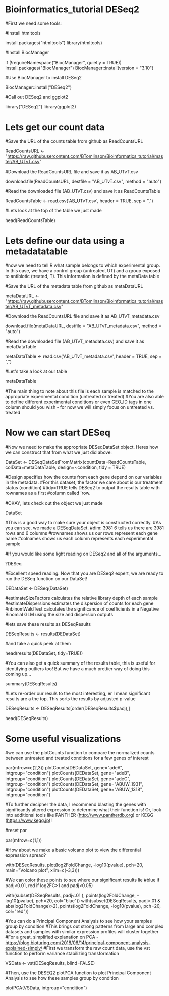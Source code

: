 # Bioinformatics_tutorial DESeq2

#First we need some tools:

#Install htmltools

  install.packages("htmltools")
  library(htmltools)


#Install BiocManager

  if (!requireNamespace("BiocManager", quietly = TRUE))
   install.packages("BiocManager")
  BiocManager::install(version = "3.10")


#Use BiocManager to install DESeq2

BiocManager::install("DESeq2")


#Call out DESeq2 and ggplot2

library("DESeq2")
library(ggplot2)

# Lets get our count data
#Save the URL of the counts table from github as ReadCountsURL

ReadCountsURL <- "https://raw.githubusercontent.com/BTomlinson/Bioinformatics_tutorial/master/AB_UTvT.csv"


#Download the ReadCountsURL file and save it as AB_UTvT.csv

download.file(ReadCountsURL, destfile = "AB_UTvT.csv", method = "auto")


#Read the downloaded file (AB_UTvT.csv) and save it as ReadCountsTable

ReadCountsTable <- read.csv('AB_UTvT.csv', header = TRUE, sep = ",")


#Lets look at the top of the table we just made

head(ReadCountsTable)


# Lets define our data using a metadatatable
#now we need to tell R what sample belongs to which experimental group. In this case, we have a control group (untreated, UT) and a group exposed to antibiotic (treated, T). This information is defined by the metaData table


#Save the URL of the metadata table from github as metaDataURL

metaDataURL <- "https://raw.githubusercontent.com/BTomlinson/Bioinformatics_tutorial/master/AB_UTvT_metadata.csv"


#Download the ReadCountsURL file and save it as AB_UTvT_metadata.csv

download.file(metaDataURL, destfile = "AB_UTvT_metadata.csv", method = "auto")


#Read the downloaded file (AB_UTvT_metadata.csv) and save it as metaDataTable

metaDataTable <- read.csv('AB_UTvT_metadata.csv', header = TRUE, sep = ",")


#Let's take a look at our table

metaDataTable

#The main thing to note about this file is each sample is matched to the appropriate experimental condition (untreated or treated)
#You are also able to define different experimental conditions or even GEO_ID tags in one column should you wish - for now we will simply focus on untreated vs. treated

# Now we can start DESeq
#Now we need to make the appropriate DESeqDataSet object. Heres how we can construct that from what we just did above:

DataSet <- DESeqDataSetFromMatrix(countData=ReadCountsTable,
                              colData=metaDataTable,
                              design=~condition, tidy = TRUE)

#Design specifies how the counts from each gene depend on our variables in the metadata.
#For this dataset, the factor we care about is our treatment status (condition)
#tidy=TRUE tells DESeq2 to output the results table with rownames as a first #column called 'row.
 
 
#OKAY, lets check out the object we just made

DataSet                

#This is a good way to make sure your object is constructed correctly. 
#As you can see, we made a DESeqDataSet. 
#dim: 3981 6 tells us there are 3981 rows and 6 columns
#rownames shows us our rows represent each gene name 
#colnames shows us each column represents each experimental sample


#If you would like some light reading on DESeq2 and all of the arguments...

?DESeq


#Excellent speed reading. Now that you are DESeq2 expert, we are ready to run the DESeq function on our DataSet!

DEDataSet <- DESeq(DataSet)

#estimateSizeFactors calculates the relative library depth of each sample 
#estimateDispersions estimates the dispersion of counts for each gene 
#nbinomWaldTest calculates the significance of coefficients in a Negative Binomial GLM using the size and dispersion outputs


#lets save these results as DESeqResults

DESeqResults <- results(DEDataSet)

#and take a quick peek at them

head(results(DEDataSet, tidy=TRUE))


#You can also get a quick summary of the results table, this is useful for identifying outliers too! But we have a much prettier way of doing this coming up...

summary(DESeqResults)


#Lets re-order our resuls to the most interesting, er I mean significant results are a the top. This sorts the results by adjusted p-value

DESeqResults <- DESeqResults[order(DESeqResults$padj),]

head(DESeqResults)


# Some useful visualizations
#we can use the plotCounts function to compare the normalized counts between untreated and treated conditions for a few genes of interest

par(mfrow=c(2,3))
plotCounts(DEDataSet, gene="adeA", intgroup="condition")
plotCounts(DEDataSet, gene="adeB", intgroup="condition")
plotCounts(DEDataSet, gene="adeC", intgroup="condition")
plotCounts(DEDataSet, gene="ABUW_1931", intgroup="condition")
plotCounts(DEDataSet, gene="ABUW_1318", intgroup="condition")


#To further decipher the data, I recommend blasting the genes with significantly altered expression to determine what their function is! Or, look into additional tools like PANTHER (http://www.pantherdb.org) or KEGG (https://www.kegg.jp)!


#reset par

par(mfrow=c(1,1))


#How about we make a basic volcano plot to view the differential expression spread?

with(DESeqResults, plot(log2FoldChange, -log10(pvalue), pch=20, main="Volcano plot", xlim=c(-3,3)))


#We can color these points to see where our significant results lie
#blue if padj<0.01, red if log2FC>1 and padj<0.05)

with(subset(DESeqResults, padj<.01 ), points(log2FoldChange, -log10(pvalue), pch=20, col="blue"))
with(subset(DESeqResults, padj<.01 & abs(log2FoldChange)>2), points(log2FoldChange, -log10(pvalue), pch=20, col="red"))


#You can do a Principal Component Analysis to see how your samples group by condition
#This brings out strong patterns from large and complex datasets and samples with similar expression profiles will cluster together
#For a great, simplified explanation on PCA - https://blog.bioturing.com/2018/06/14/principal-component-analysis-explained-simply/
#First we transform the raw count data, use the vst function to perform variance stabilizing transformation

VSData <- vst(DESeqResults, blind=FALSE)


#Then, use the DESEQ2 plotPCA function to plot Principal Component Analysis to see how these samples group by condition

plotPCA(VSData, intgroup="condition")
